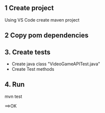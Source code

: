 ## 1 Create project
Using VS Code
create maven project
## 2 Copy pom dependencies 

## 3. Create tests 
- Create java class "VideoGameAPITest.java"
- Create Test methods 
## 4. Run 
mvn test

==>OK